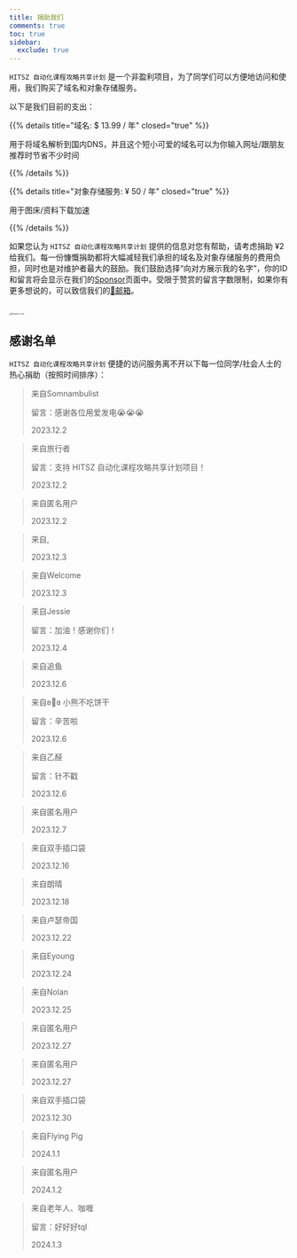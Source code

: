 ```yaml
---
title: 捐助我们
comments: true
toc: true
sidebar:
  exclude: true
---
```


`HITSZ 自动化课程攻略共享计划` 是一个非盈利项目，为了同学们可以方便地访问和使用，我们购买了域名和对象存储服务。

以下是我们目前的支出：

{{% details title="域名: $ 13.99 / 年" closed="true" %}}

用于将域名解析到国内DNS，并且这个短小可爱的域名可以为你输入网址/跟朋友推荐时节省不少时间

{{% /details %}}

{{% details title="对象存储服务: ¥ 50 / 年" closed="true" %}}

用于图床/资料下载加速

{{% /details %}}

如果您认为 `HITSZ 自动化课程攻略共享计划` 提供的信息对您有帮助，请考虑捐助 ¥2 给我们。每一份慷慨捐助都将大幅减轻我们承担的域名及对象存储服务的费用负担，同时也是对维护者最大的鼓励。我们鼓励选择“向对方展示我的名字”，你的ID和留言将会显示在我们的[Sponsor](https://hoa.moe/sponsor/)页面中。受限于赞赏的留言字数限制，如果你有更多想说的，可以致信我们的[📮邮箱](mailto:hi@hoa.moe)。

<br>
<img src="https://mitcher-1316637614.cos.ap-nanjing.myqcloud.com/hoa/20231112170457.png?imageSlim" alt="Reward_Code" style="zoom:25%; display: block; margin: 0 auto;" />

## 感谢名单

`HITSZ 自动化课程攻略共享计划` 便捷的访问服务离不开以下每一位同学/社会人士的热心捐助（按照时间排序）：

> 来自Somnambulist
>
> 留言：感谢各位用爱发电😭😭😭
>
> 2023.12.2

> 来自旅行者
>
> 留言：支持 HITSZ 自动化课程攻略共享计划项目！
>
> 2023.12.2

> 来自匿名用户
>
> 2023.12.2

> 来自,
>
> 2023.12.3

> 来自Welcome
>
> 2023.12.3

> 来自Jessie
>
> 留言：加油！感谢你们！
>
> 2023.12.4

> 来自追鱼
>
> 2023.12.6

>来自ʚ🧸ɞ  小熊不吃饼干
>
>留言：辛苦啦
>
>2023.12.6

>来自乙醛
>
>留言：针不戳
>
>2023.12.6

>来自匿名用户
>
>2023.12.7

>来自双手插口袋
>
>2023.12.16

>来自朗晴
>
>2023.12.18

>来自卢瑟帝国
>
>2023.12.22

>来自Eyoung
>
>2023.12.24

>来自Nolan
>
>2023.12.25

>来自匿名用户
>
>2023.12.27

>来自匿名用户
>
>2023.12.27

>来自双手插口袋
>
>2023.12.30

> 来自Flying Pig
>
> 2024.1.1

> 来自匿名用户
>
> 2024.1.2

> 来自老年人、咖喱
>
> 留言：好好好tql
>
> 2024.1.3
